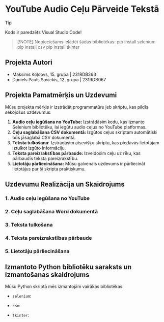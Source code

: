# YouTube Audio Ceļu Pārveide Tekstā

> [!TIP]
> Kods ir paredzēts Visual Studio Code!

> [!NOTE] Nepieciešams ielādēt šādas bibliotēkas:
>pip install selenium
>pip install csv
>pip install tkinter

## Projekta Autori

- Maksims Koļcovs, 15. grupa | 231RDB363
- Daniels Pauls Savickis, 12. grupa | 231RDB067



## Projekta Pamatmērķis un Uzdevumi

Mūsu projekta mērķis ir izstrādāt programmatūru jeb skriptu, kas pildīs sekojošus uzdevumus:

1. **Audio ceļu iegūšana no YouTube:** Izstrādāsim kodu, kas izmanto Selenium bibliotēku, lai iegūtu audio ceļus no YouTube platformas.
2. **Ceļu saglabāšana CSV dokumentā:** Izgūtos ceļus skriptam automātiski būs jāsaglabā CSV dokumentā.
3. **Teksta tulkošana:** Izstrādāsim atsevišķu skriptu, kas piedāvās lietotājam iztulkot izgūto informāciju.
4. **Teksta pareizrakstības pārbaude:** Izveidosim ceļu uz rīku, kas pārbaudīs teksta pareizrakstību.
5. **Lietotāju pārliecināšana:** Mūsu galvenais uzdevums ir pārliecināt lietotājus par šī skripta praktiskumu.

## Uzdevumu Realizācija un Skaidrojums

### 1. Audio ceļu iegūšana no YouTube

### 2. Ceļu saglabāšana Word dokumentā

### 3. Teksta tulkošana

### 4. Teksta pareizrakstības pārbaude

### 5. Lietotāju pārliecināšana



## Izmantoto Python bibliotēku saraksts un izmantošanas skaidrojums


Mūsu Python skriptā mēs izmantojām vairākas bibliotēkas:

- `selenium`:

- `csv`:

- `tkinter`: